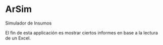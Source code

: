 # ArSim
Simulador de Insumos

El fin de esta applicación es mostrar ciertos informes en base a la lectura de un Excel.
